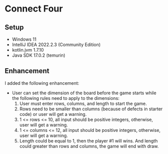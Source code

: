 # Connect Four

## Setup
* Windows 11
* IntelliJ IDEA 2022.2.3 (Community Edition)
* kotlin.jvm 1.7.10
* Java SDK 17.0.2 (temurin)

## Enhancement 
I added the following enhancement:
- User can set the dimension of the board before the game starts while the following rules need to apply to the dimensions:
    1. User must enter rows, columns, and length to start the game.
    2. Rows need to be smaller than columns (because of defects in starter code) or user will get a warning.
    3. 1 <= rows <= 10, all input should be positive integers, otherwise, user will get a warning.
    4. 1 <= columns <= 12, all input should be positive integers, otherwise, user will get a warning.
    5. Length could be equal to 1, then the player #1 will wins. And length could greater than rows and columns, the game will end with draw.

